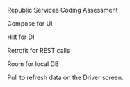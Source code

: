 Republic Services Coding Assessment


Compose for UI

Hilt for DI

Retrofit for REST calls

Room for local DB


Pull to refresh data on the Driver screen.
